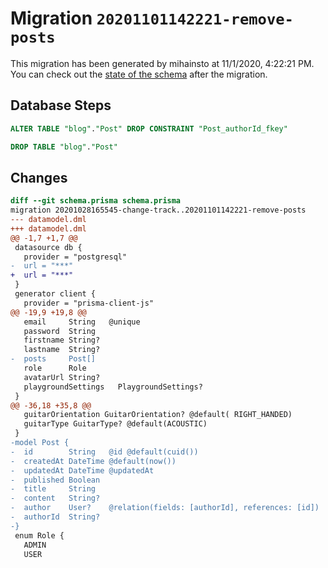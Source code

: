 # Migration `20201101142221-remove-posts`

This migration has been generated by mihainsto at 11/1/2020, 4:22:21 PM.
You can check out the [state of the schema](./schema.prisma) after the migration.

## Database Steps

```sql
ALTER TABLE "blog"."Post" DROP CONSTRAINT "Post_authorId_fkey"

DROP TABLE "blog"."Post"
```

## Changes

```diff
diff --git schema.prisma schema.prisma
migration 20201028165545-change-track..20201101142221-remove-posts
--- datamodel.dml
+++ datamodel.dml
@@ -1,7 +1,7 @@
 datasource db {
   provider = "postgresql"
-  url = "***"
+  url = "***"
 }
 generator client {
   provider = "prisma-client-js"
@@ -19,9 +19,8 @@
   email     String   @unique
   password  String
   firstname String?
   lastname  String?
-  posts     Post[]
   role      Role
   avatarUrl String?
   playgroundSettings   PlaygroundSettings?
 }
@@ -36,18 +35,8 @@
   guitarOrientation GuitarOrientation? @default( RIGHT_HANDED)
   guitarType GuitarType? @default(ACOUSTIC)
 }
-model Post {
-  id        String   @id @default(cuid())
-  createdAt DateTime @default(now())
-  updatedAt DateTime @updatedAt
-  published Boolean
-  title     String
-  content   String?
-  author    User?    @relation(fields: [authorId], references: [id])
-  authorId  String?
-}
 enum Role {
   ADMIN
   USER
```


